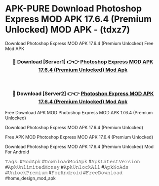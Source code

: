 # APK-PURE Download Photoshop Express MOD APK 17.6.4 (Premium Unlocked) MOD APK - (tdxz7)
Download Photoshop Express MOD APK 17.6.4 (Premium Unlocked) Free Mod APK

<div align="center">
<h3>🔴 Download [Server1] 👉👉 <a href="https://apk-comot.site?title=Photoshop_Express_MOD_APK_17.6.4_(Premium_Unlocked)">Photoshop Express MOD APK 17.6.4 (Premium Unlocked) Mod Apk</a></h3><br>

<h3>🔴 Download [Server2] 👉👉 <a href="https://apk-comot.site?title=Photoshop_Express_MOD_APK_17.6.4_(Premium_Unlocked)">Photoshop Express MOD APK 17.6.4 (Premium Unlocked) Mod Apk</a></h3>
</div>


Free Download APK MOD Photoshop Express MOD APK 17.6.4 (Premium Unlocked)

Download Photoshop Express MOD APK 17.6.4 (Premium Unlocked) 

Free APK MOD Photoshop Express MOD APK 17.6.4 (Premium Unlocked) 

Download Photoshop Express MOD APK 17.6.4 (Premium Unlocked) Mod For Android

𝚃𝚊𝚐𝚜: #𝙼𝚘𝚍𝙰𝚙𝚔 #𝙳𝚘𝚠𝚗𝚕𝚘𝚊𝚍𝙼𝚘𝚍𝙰𝚙𝚔 #𝙰𝚙𝚔𝙻𝚊𝚝𝚎𝚜𝚝𝚅𝚎𝚛𝚜𝚒𝚘𝚗 #𝙰𝚙𝚔𝚄𝚗𝚕𝚒𝚖𝚒𝚝𝚎𝚍𝙼𝚘𝚗𝚎𝚢 #𝙰𝚙𝚔𝚄𝚗𝚕𝚘𝚌𝚔𝙰𝚕𝚕 #𝙰𝚙𝚔𝙽𝚘𝙰𝚍𝚜 #𝚄𝚗𝚕𝚘𝚌𝚔𝙿𝚛𝚎𝚖𝚒𝚞𝚖 #𝙵𝚘𝚛𝙰𝚗𝚍𝚛𝚘𝚒𝚍 #𝙵𝚛𝚎𝚎𝙳𝚘𝚠𝚗𝚕𝚘𝚊𝚍 #home_design_mod_apk